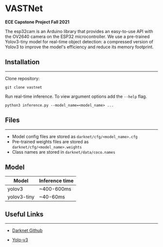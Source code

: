 # VASTNet
**ECE Capstone Project Fall 2021**

The esp32cam is an Arduino library that provides an easy-to-use API with the OV2640 camera on the ESP32 microcontroller. 
We use a pre-trained Yolov3-tiny model for real-time object detection: a compressed version of Yolov3 to improve the model's efficiency and reduce its memory footprint.

## Installation 
------- 
Clone repository:

```git clone vastnet ```

Run real-time inference.
To view argument options add the ```--help``` flag.

```python3 inference.py --model_name=<model_name> ... ```



## Files
-----

- Model config files are stored as ```darknet/cfg/<model_name>.cfg```
- Pre-trained weights files are stored as ```darknet/cfg/<model_name>.weights```
- Class names are stored in ```darknet/data/coco.names```


Model
------
| Model | Inference time | 
| ------ | ----------- | 
| yolov3   | ~400-600ms |
| yolov3-tiny   | ~40-60ms | 



## Useful Links 
------
- [Darknet Github](https://github.com/pjreddie/darknet)

- [Yolo-v3](https://pjreddie.com/darknet/yolo/)

